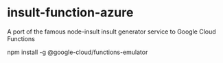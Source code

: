 # insult-function-azure
A port of the famous node-insult insult generator service to Google Cloud Functions

npm install -g @google-cloud/functions-emulator
